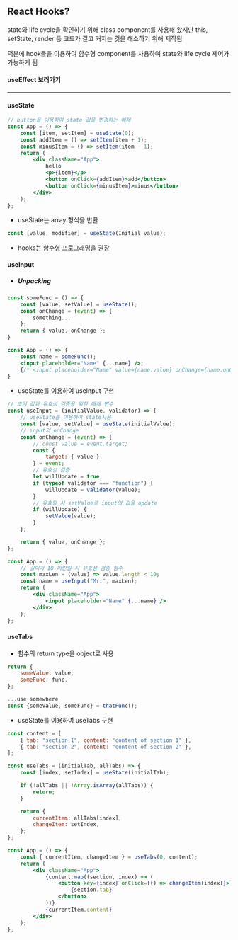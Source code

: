## React Hooks?

state와 life cycle을 확인하기 위해 class component를 사용해 왔지만 this, setState, render 등 코드가 길고 커지는 것을 해소하기 위해 제작됨

덕분에 hook들을 이용하여 함수형 component를 사용하여 state와 life cycle 제어가 가능하게 됨

#### useEffect 보러가기

---

#### useState

```jsx
// button을 이용하여 state 값을 변경하는 예제
const App = () => {
    const [item, setItem] = useState(0);
    const addItem = () => setItem(item + 1);
    const minusItem = () => setItem(item - 1);
    return (
        <div className="App">
            hello
            <p>{item}</p>
            <button onClick={addItem}>add</button>
            <button onClick={minusItem}>minus</button>
        </div>
    );
};
```

-   useState는 array 형식을 반환

```jsx
const [value, modifier] = useState(Initial value);
```

-   hooks는 함수형 프로그래밍을 권장

#### useInput

-   ##### Unpacking

```jsx
const someFunc = () => {
    const [value, setValue] = useState();
    const onChange = (event) => {
        something...
    };
    return { value, onChange };
}

const App = () => {
    const name = someFunc();
    <input placeholder="Name" {...name} />;
    {/* <input placeholder="Name" value={name.value} onChange={name.onChange} /> */}
}
```

-   useState를 이용하여 useInput 구현

```jsx
// 초기 값과 유효성 검증을 위한 매개 변수
const useInput = (initialValue, validator) => {
    // useState를 이용하여 state사용
    const [value, setValue] = useState(initialValue);
    // input의 onChange
    const onChange = (event) => {
        // const value = event.target;
        const {
            target: { value },
        } = event;
        // 유효성 검증
        let willUpdate = true;
        if (typeof validator === "function") {
            willUpdate = validator(value);
        }
        // 유효할 시 setValue로 input의 값을 update
        if (willUpdate) {
            setValue(value);
        }
    };

    return { value, onChange };
};

const App = () => {
    // 길이가 10 미만일 시 유효성 검증 함수
    const maxLen = (value) => value.length < 10;
    const name = useInput("Mr.", maxLen);
    return (
        <div className="App">
            <input placeholder="Name" {...name} />
        </div>
    );
};
```

#### useTabs

-   함수의 return type을 object로 사용

```jsx
return {
    someValue: value,
    someFunc: func,
};

...use somewhere
const {someValue, someFunc} = thatFunc();
```

-   useState를 이용하여 useTabs 구현

```jsx
const content = [
    { tab: "section 1", content: "content of section 1" },
    { tab: "section 2", content: "content of section 2" },
];

const useTabs = (initialTab, allTabs) => {
    const [index, setIndex] = useState(initialTab);

    if (!allTabs || !Array.isArray(allTabs)) {
        return;
    }

    return {
        currentItem: allTabs[index],
        changeItem: setIndex,
    };
};

const App = () => {
    const { currentItem, changeItem } = useTabs(0, content);
    return (
        <div className="App">
            {content.map((section, index) => (
                <button key={index} onClick={() => changeItem(index)}>
                    {section.tab}
                </button>
            ))}
            {currentItem.content}
        </div>
    );
};
```
